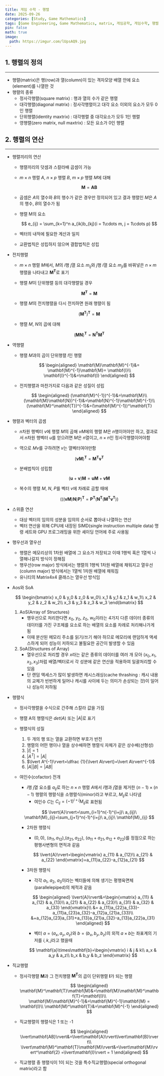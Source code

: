 ```yaml
---
title: 게임 수학 - 행렬
date: 2025-09-26
categories: [Study, Game Mathematics]
tags: [Game Engineering, Game Mathematics, matrix, 게임공학, 게임수학, 행렬]
pin: false
math: true
image:
  path: https://imgur.com/lUpsAQ9.jpg
---
```


## 1. 행렬의 정의

---

- 행렬(matrix)은 행(row)과 열(column)이 있는 격자모양 배열 안에 요소(element)를 나열한 것
- 행렬의 종류
  - 정사각행렬(square matrix) : 행과 열의 수가 같은 행렬
  - 대각행렬(diagonal matrix) : 정사각행렬이고 대각 요소 이외의 요소가 모두 0인 행렬
  - 단위행렬(identity maxtrix) : 대각행렬 중 대각요소가 모두 1인 행렬
  - 영행렬(zero matrix, null maxtrix) : 모든 요소가 0인 행렬

## 2. 행렬의 연산

---

- 행렬끼리의 연산
  - 행렬끼리의 덧셈과 스칼라배 곱셈이 가능
  - $m \times n$ 행렬 $A$, $n \times p$ 행렬 $B$, $m \times p$ 행렬 $M$에 대해
  
    $$
    \mathbf{M}=\mathbf{A}\mathbf{B}
    $$
  
  - 곱셈은 $A$의 열수와 $B$의 행수가 같은 경우만 정의되어 있고 결과 행렬인 $M$은 $A$의 행수, $B$의 열수가 됨
  - 행렬 M의 요소
  
    $$
    e_{ij} = \sum_{k=1}^n a_{ik}b_{kj}(i = 1\cdots m, j = 1\cdots p)
    $$
  
  - 벡터의 내적에 필요한 계산과 일치
  - 교환법칙은 성립하지 않으며 결합법칙은 성립
  
- 전치행렬
  - $m \times n$ 행렬 $M$에서, $M$의 $i$행 $j$열 요소 $m_{ij}$와 $j$행 $i$열 요소 $m_{ji}$를 바꿔넣은 $n \times m$ 행렬을 나타내고 $\mathbf{M}^\mathbf{T}$로 표기
  - 행렬 $M$이 단위행렬 등의 대각행렬일 경우
  
    $$
    \mathbf M^\mathbf{T} = \mathbf M
    $$
  
  - 행렬 $M$의 전치행렬을 다시 전치하면 원래 행렬이 됨
  
    $$
    (\mathbf{M}^\mathbf{T})^\mathbf{T}=\mathbf{M}
    $$
  
  - 행렬 $M$, $N$의 곱에 대해
  
    $$
    (\mathbf{M}\mathbf{N})^\mathbf{T}=\mathbf{N}^\mathbf{T}\mathbf{M}^\mathbf{T}
    $$

- 역행렬
  - 행렬 $M$과의 곱이 단위행렬 $I$인 행렬
  
    $$
    \begin{aligned}
    \mathbf{M}\mathbf{M}^{-1}&= \mathbf{M}^{-1}\mathbf{M}= \mathbf{I}\\
    \mathbf{I}^{-1}&=\mathbf{I}
    \end{aligned}
    $$
  
  - 전치행렬과 마찬가지로 다음과 같은 성질이 성립
  
    $$
    \begin{aligned}
    (\mathbf{M}^{-1})^{-1}&=\mathbf{M}\\
    (\mathbf{M}\mathbf{N})^{-1}&=\mathbf{N}^{-1}\mathbf{M}^{-1}\\
    (\mathbf{M}^\mathbf{T})^{-1}&=(\mathbf{M}^{-1})^\mathbf{T}
    \end{aligned}
    $$
  
- 행렬과 벡터의 곱셈
  - $n$차원 행벡터 $v$에 행렬 $M$의 곱해 $vM$에의 행렬 $M$은 $n$행이어야만 하고, 결과로서 $n$차원 행벡터 $u$를 얻으려면 $M$은 $n$열이고, $n \times n$인 정사각행렬이어야함
  - 역으로 $Mv$를 구하려면 $v$는 열벡터여야만함
  
    $$
    (\mathbf{v}\mathbf{M})^\mathbf{T}=\mathbf{M}^\mathbf{T}\mathbf{v}^\mathbf{T}
    $$
  
  - 분배법칙이 성립함
  
    $$
    (\mathbf{u}+\mathbf{v})\mathbf{M}=\mathbf{u}\mathbf{M}+\mathbf{v}\mathbf{M}
    $$
  
  - 복수의 행렬 $M$, $N$, $P$를 벡터 $v$에 차례로 곱할 때에
  
    $$
    (((\mathbf{v}\mathbf{M})\mathbf{N})\mathbf{P})^\mathbf{T}=\mathbf{P}^\mathbf{T}(\mathbf{N}^\mathbf{T}(\mathbf{M}^\mathbf{T}\mathbf{v}^\mathbf{T}))
    $$
  
- 스위즐 연산
  - 대상 벡터의 임의의 성분을 임의의 순서로 뽑아내 나열하는 연산
  - 벡터 연산을 위해 CPU에 내장된 SIMD(single instruction multiple data) 명령 세트와 GPU 프로그래밍을 위한 셰이딩 언어에 주로 사용됨
  
- 행우선과 열우선
  - 행렬은 메모리상의 1차원 배열에 그 요소가 저장되고 이때 1행씩 혹은 1열씩 나열해나갈지 방식이 정해짐
  - 행우선(row major) 방식에서는 행렬의 1행씩 1차원 배열에 채워지고 열우선(column major) 방식에서는 1열씩 1차원 배열에 채워짐
  - 유니티의 Matrix4x4 클래스는 열우선 방식임
  
- Aos와 SoA
  
  $$
  \begin{bmatrix}
  x_0 & y_0 & z_0 & w_0\\
  x_1 & y_1 & z_1 & w_1\\
  x_2 & y_2 & z_2 & w_2\\
  x_3 & y_3 & z_3 & w_3
  \end{bmatrix}
  $$
  
  1. AoS(Array of Structures)
     - 행우선으로 처리한다면 $x_0$, $y_0$, $z_0$, $w_0$이라는 4가지 다른 데이터 종류의 데이터를 가진 구조체를 요소로 하는 배열의 요소를 차례로 처리해나가게 됨
     - 이때 분산된 메모리 주소를 읽기/쓰기 해야 하므로 메모리에 랜덤하게 액세스하게 되어 성능이 저하되고 불필요한 공간이 발생할 수 있음
  2. SoA(Structures of Array)
     - 열우선으로 처리할 경우 $x$라는 같은 종류의 데이터를 여러 개 모아 $(x_0, x_1, x_2, x_3)$처럼 배열/벡터로서 각 성분에 같은 연산을 적용하여 일괄처리할 수 있음
     - 단 랜덤 액세스가 많이 발생하면 캐시스래싱(cache thrashing : 캐시 내용의 교체가 빈번하게 일어나 캐시를 사이에 두는 의미가 손상되는 것)이 일어나 성능이 저하됨
  
- 행렬식
  - 정사각행렬을 수식으로 간주해 스칼라 값을 가짐
  - 행렬 A의 행렬식은 $det(A)$ 또는 $|A|$로 표기
  - 행렬식의 성질
    1. 두 개의 행 또는 열을 교환하면 부호가 반전
    2. 행렬의 어떤 행이나 열을 상수배하면 행렬식 자체가 같은 상수배(선형성)
    3. $|I|=1$
    4. $|A^T|=|A|$
    5. $\lvert A^{-1}\rvert=\dfrac {1}{\lvert A\rvert}=\lvert A\rvert^{-1}$
    6. $\lvert A\rvert\lvert B\rvert=\lvert AB\rvert$
  - 여인수(cofactor) 전개
    - $i$행 $j$열 요소를 $a_{ij}$로 하는 $n \times n$ 행렬 $A$에서 $i$행과 $j$열을 제거한 $(n - 1)\times(n-1)$ 행렬의 행렬식을 소행렬식(minor)라고 부르고, $M_{ij}$로 나타냄
      - 여인수 $C$는 $C_{ij}=(-1)^{i+j}M_{ij}$로 표현됨
  
    $$
    \lvert{A}\rvert=\sum_{i=1}^n(-1)^{i+j}\ a_{ij}\ \mathbf{M}_{ij}=\sum_{j+1}^n(-1)^{i+j}\ a_{ij}\ \mathbf{M}_{ij}
    $$
  
    - 2차원 행렬식
      - $(0, 0)$,  $(a_{11},a_{12})$,$(a_{21},a_{22})$, $(a_{11}+a_{21},a_{12}+a_{22})$를 정점으로 하는 평행사변형의 면적과 같음
  
      $$
      \lvert{A}\rvert=\begin{vmatrix}
      a_{11} & a_{12}\\
      a_{21} & a_{22}
      \end{vmatrix}=a_{11}a_{22}-a_{12}a_{21}
      $$
  
    - 3차원 행렬식
      - 각각 $a_1$, $a_2$, $a_3$이라는 벡터들에 의해 생기는 평행육면체(parallelepiped)의 체적과 같음
  
      $$
      \begin{aligned}
      \lvert{A}\rvert&=\begin{vmatrix}
      a_{11} & a_{12} & a_{13}\\
      a_{21} & a_{22} & a_{23}\\
      a_{31} & a_{32} & a_{33}
      \end{vmatrix}\\
      &= a_{11}a_{22}a_{33}-a_{11}a_{23}a_{32}-a_{12}a_{21}a_{33}\\
      &+a_{12}a_{23}a_{31}+a_{13}a_{21}a_{32}-a_{13}a_{22}a_{31}
      \end{aligned}
      $$
  
      - 벡터 $a = (a_x, a_y,a_z)$와 $b =(b_x,b_y,b_z)$의 외적 $a \times b$는 좌표계의 기저를 $i,k,j$라고 했을때
  
      $$
      \mathbf{a}\times\mathbf{b}=\begin{vmatrix}
      i & j & k\\
      a_x & a_y & a_z\\
      b_x & b_y & b_z
      \end{vmatrix}
      $$
  
- 직교행렬
  - 정사각행렬 $\mathbf{M}$과 그 전치행렬 $\mathbf{M}^\mathbf{T}$의 곱이 단위행렬 $\mathbf{I}$가 되는 행렬
  
    $$
    \begin{aligned}
    \mathbf{M}^\mathbf{T}\mathbf{M}&=\mathbf{M}\mathbf{M}^\mathbf{T}=\mathbf{I}\\
    \mathbf{M}\mathbf{M}^{-1}&=\mathbf{M}^{-1}\mathbf{M} = \mathbf{I}\\
    \mathbf{M}^\mathbf{T}&=\mathbf{M}^{-1}
    \end{aligned}
    $$
  
  - 직교행렬의 행렬식은 1 또는 -1
  
    $$
    \begin{aligned}
    \lvert\mathbf{AB}\rvert&=\lvert\mathbf{A}\rvert\lvert\mathbf{B}\rvert\\
    \lvert\mathbf{M}^\mathbf{T}\mathbf{M}\rvert&=\lvert\mathbf{M}\rvert^\mathbf{2}
    =\lvert\mathbf{I}\rvert = 1
    \end{aligned}
    $$
  
  - 직교행렬 중 행렬식이 1이 되는 것을 특수직교행렬(special orthogonal matrix)라고 함
